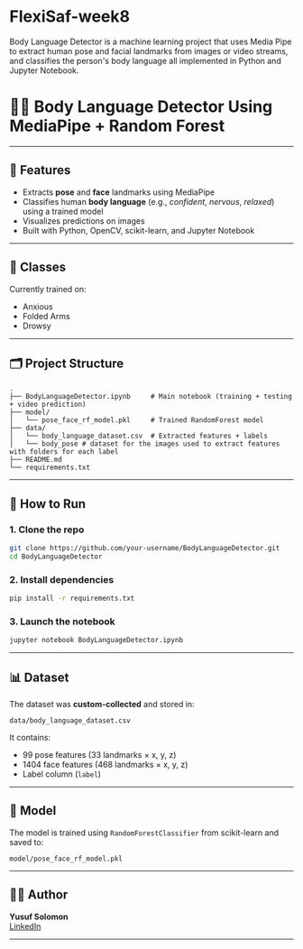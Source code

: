 # FlexiSaf-week8
Body Language Detector is a machine learning project that uses Media Pipe to extract human pose and facial landmarks from images or video streams, and classifies the person's body language all implemented in Python and Jupyter Notebook.

# 🧍‍♂️ Body Language Detector Using MediaPipe + Random Forest
---

## 📌 Features

- Extracts **pose** and **face** landmarks using MediaPipe
- Classifies human **body language** (e.g., *confident*, *nervous*, *relaxed*) using a trained model
- Visualizes predictions on images
- Built with Python, OpenCV, scikit-learn, and Jupyter Notebook

---

## 🧠 Classes

Currently trained on:
- Anxious
- Folded Arms
- Drowsy

---

## 🗂️ Project Structure

```
.
├── BodyLanguageDetector.ipynb     # Main notebook (training + testing + video prediction)
├── model/
│   └── pose_face_rf_model.pkl     # Trained RandomForest model
├── data/
│   └── body_language_dataset.csv  # Extracted features + labels
│   └── body_pose # dataset for the images used to extract features with folders for each label
├── README.md
└── requirements.txt
```

---

## 🚀 How to Run

### 1. Clone the repo
```bash
git clone https://github.com/your-username/BodyLanguageDetector.git
cd BodyLanguageDetector
```

### 2. Install dependencies
```bash
pip install -r requirements.txt
```

### 3. Launch the notebook
```bash
jupyter notebook BodyLanguageDetector.ipynb
```

---

## 📊 Dataset

The dataset was **custom-collected** and stored in:
```
data/body_language_dataset.csv
```

It contains:
- 99 pose features (33 landmarks × x, y, z)
- 1404 face features (468 landmarks × x, y, z)
- Label column (`label`)

---

## 🧪 Model

The model is trained using `RandomForestClassifier` from scikit-learn and saved to:
```
model/pose_face_rf_model.pkl
```

---



## 🧑‍💻 Author

**Yusuf Solomon**  
[LinkedIn](https://linkedin.com/in/yusuf-solomon) 

---

